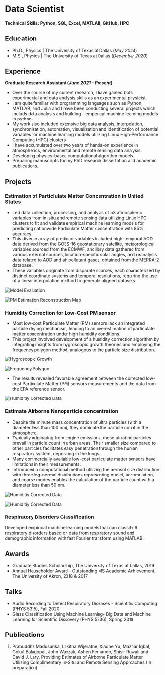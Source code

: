 # Data Scientist

#### Technical Skills: Python, SQL, Excel, MATLAB, GitHub, HPC

## Education
- Ph.D., Physics | The University of Texas at Dallas (_May 2024_)								       		
- M.S., Physics	| The University of Texas at Dallas (_December 2020_)	 			        		

## Experience
**Graduate Research Assistant (_June 2021 - Present_)**
- Over the course of my current research, I have gained both experimental and data analysis skills as an experimental physicist.
- I am quite familiar with programming languages such as Python, MATLAB, and Julia and I have been conducting several projects which includs data analysis and building - emperical machine learning models in python. 
- My work also included extensive big data analysis, interpolation, synchronization, automation, visualization and identification of potential variables for machine learning models utilizing Linux High-Performance Computing (HPC) clusters. 
- I have accumulated over two years of hands-on experience in atmospherics, environmental and remote sensing data analysis.
- Developing physics-based computational algorithm models.
- Preparing manuscripts for my PhD research dissertation and academic publications. 



## Projects
### Estimation of Particlulate Matter Concentration in United States
<!--[Publication](https://www.mdpi.com/1424-8220/22/8/3048) -->

- Led data collection, processing, and analysis of 53 atmospheric variables from in-situ and remote sensing data utilizing Linux HPC clusters to fit and validate empirical machine learning models for predicting nationwide Particulate Matter concentration with 85% accuracy. 
- This diverse array of predictor variables included high-temporal AOD data derived from the GOES-16 geostationary satellite, meteorological variables sourced from the ECMWF, ancillary data gathered from various external sources, location-specific solar angles, and reanalysis data related to AOD and air pollutant gases, obtained from the MERRA-2 database.
- These variables originate from disparate sources, each characterized by distinct coordinate systems and temporal resolutions, requiring the use of a linear interpolation method to generate aligned datasets.

![Model Evaluation](/assets/pm_est_eval.png)

![PM Estimation Reconstruction Map](/assets/pm_est_map.png)

### Humidity Correction for Low-Cost PM sensor
- Most low-cost Particulate Matter (PM) sensors lack an integrated particle drying mechanism, leading to an overestimation of particulate matter concentration under high humidity conditions.
- This project involved development of a humidity correction algorithm by integrating insights from hygroscopic growth theories and employing the frequency polygon method, analogous to the particle size distribution.

![Hygroscopic Growth](/assets/hydro_grow.png)

![Frequency Polygon](/assets/frq_poly.png)

- The results revealed favorable agreement between the corrected low-cost Particulate Matter (PM) sensors measurements and the data from the EPA reference sensor.

![Humiditiy Corrected Data](/assets/humid_result.png)


### Estimate Airborne Nanoparticle concentration

- Despite the minute mass concentration of ultra particles (with a diameter less than 100 nm), they dominate the particle count in the atmosphere.
- Typically originating from engine emissions, these ultrafine particles prevail in particle count in urban areas. Their smaller size compared to other particles facilitates easy penetration through the human respiratory system, depositing in the lungs.
- Many commercially available low-cost particulate matter sensors have limitations in their measurements.
- Introduced a computational method utilizing the aerosol size distribution with three log-normal distributions representing nuclei, accumulation, and coarse modes enables the calculation of the particle count with a diameter less than 50 nm. 

![Humiditiy Corrected Data](/assets/log_norm.png)

![Humiditiy Corrected Data](/assets/nano_time.png)

### Respiratory Disorders Classification

Developed empirical machine learning models that can classify 6 respiratory disorders based on data from respiratory sound and demographic information with fast Fourier transform using MATLAB. 

## Awards

- Graduate Studies Scholarship, The University of Texas at Dallas, 2019
- Annual Householder Award - Outstanding MS Academic Achievement, The University of Akron, 2018 & 2017


## Talks
- Audio Recording to Detect Respiratory Diseases - Scientific Computing (PHYS 5315), Fall 2020
- Glass Classification Using Machine Learning- Big Data and Machine Learning for Scientific Discovery (PHYS 5336), Spring 2019

<!--- [Data Science YouTube](https://www.youtube.com/channel/UCa9gErQ9AE5jT2DZLjXBIdA) -->

## Publications
1. Prabuddha Madusanka, Lakitha Wijeratne, Xiaohe Yu, Mazhar Iqbal, Gokul Balagopal, John Waczak, Ashen Fernando, Shisir Ruwali and David J. Lary, Providing Estimates of Airborne Particulate Matter Utilizing Complimentary In-Situ and Remote Sensing Approaches (In preparation)

<!-- - [Data Science Blog](https://medium.com/@shawhin)-->
